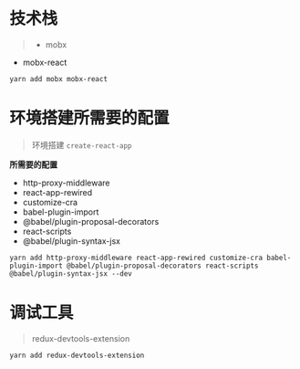 # 技术栈
> - mobx
  - mobx-react


`yarn add mobx mobx-react`


# 环境搭建所需要的配置
> 环境搭建  `create-react-app`

**所需要的配置**
- http-proxy-middleware
- react-app-rewired 
- customize-cra
- babel-plugin-import
- @babel/plugin-proposal-decorators 
- react-scripts 
- @babel/plugin-syntax-jsx


`yarn add http-proxy-middleware react-app-rewired customize-cra babel-plugin-import @babel/plugin-proposal-decorators react-scripts @babel/plugin-syntax-jsx --dev`

# 调试工具

> redux-devtools-extension


`yarn add redux-devtools-extension`